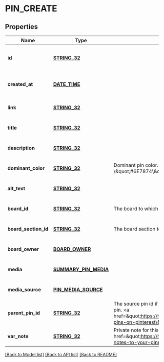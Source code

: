 # PIN_CREATE

## Properties
Name | Type | Description | Notes
------------ | ------------- | ------------- | -------------
**id** | [**STRING_32**](STRING_32.md) |  | [optional] [readonly] [default to null]
**created_at** | [**DATE_TIME**](DATE_TIME.md) |  | [optional] [readonly] [default to null]
**link** | [**STRING_32**](STRING_32.md) |  | [optional] [default to null]
**title** | [**STRING_32**](STRING_32.md) |  | [optional] [default to null]
**description** | [**STRING_32**](STRING_32.md) |  | [optional] [default to null]
**dominant_color** | [**STRING_32**](STRING_32.md) | Dominant pin color. Hex number, e.g. \\\&quot;#6E7874\\\&quot;. | [optional] [default to null]
**alt_text** | [**STRING_32**](STRING_32.md) |  | [optional] [default to null]
**board_id** | [**STRING_32**](STRING_32.md) | The board to which this Pin belongs. | [optional] [default to null]
**board_section_id** | [**STRING_32**](STRING_32.md) | The board section to which this Pin belongs. | [optional] [default to null]
**board_owner** | [**BOARD_OWNER**](Board_owner.md) |  | [optional] [default to null]
**media** | [**SUMMARY_PIN_MEDIA**](SummaryPin_media.md) |  | [optional] [default to null]
**media_source** | [**PIN_MEDIA_SOURCE**](PinMediaSource.md) |  | [optional] [default to null]
**parent_pin_id** | [**STRING_32**](STRING_32.md) | The source pin id if this pin was saved from another pin. &lt;a href&#x3D;\&quot;https://help.pinterest.com/article/save-pins-on-pinterest\&quot;&gt;Learn more&lt;/a&gt;. | [optional] [default to null]
**var_note** | [**STRING_32**](STRING_32.md) | Private note for this Pin. &lt;a href&#x3D;\&quot;https://help.pinterest.com/en/article/add-notes-to-your-pins\&quot;&gt;Learn more&lt;/a&gt;. | [optional] [default to null]

[[Back to Model list]](../README.md#documentation-for-models) [[Back to API list]](../README.md#documentation-for-api-endpoints) [[Back to README]](../README.md)


